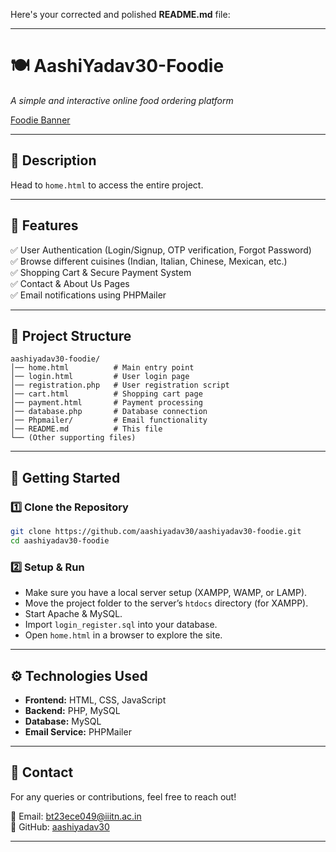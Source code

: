 Here's your corrected and polished **README.md** file:  

---

# **🍽️ AashiYadav30-Foodie**  
_A simple and interactive online food ordering platform_  

[Foodie Banner](https://www.google.com/url?sa=i&url=https%3A%2F%2Fwww.facebook.com%2Ffo0die%2F&psig=AOvVaw1FTHhHv8kJln0wFAICG0l_&ust=1738731849941000&source=images&cd=vfe&opi=89978449&ved=0CBQQjRxqFwoTCICz2oSfqYsDFQAAAAAdAAAAABAE)

---

## **📌 Description**  
Head to `home.html` to access the entire project.  

---

## **🔑 Features**  
✅ User Authentication (Login/Signup, OTP verification, Forgot Password)  
✅ Browse different cuisines (Indian, Italian, Chinese, Mexican, etc.)  
✅ Shopping Cart & Secure Payment System  
✅ Contact & About Us Pages  
✅ Email notifications using PHPMailer  

---

## **📂 Project Structure**  

```
aashiyadav30-foodie/
│── home.html          # Main entry point
│── login.html         # User login page
│── registration.php   # User registration script
│── cart.html          # Shopping cart page
│── payment.html       # Payment processing
│── database.php       # Database connection
│── Phpmailer/         # Email functionality
│── README.md          # This file
└── (Other supporting files)
```

---

## **🚀 Getting Started**  

### **1️⃣ Clone the Repository**  
```sh
git clone https://github.com/aashiyadav30/aashiyadav30-foodie.git
cd aashiyadav30-foodie
```

### **2️⃣ Setup & Run**  
- Make sure you have a local server setup (XAMPP, WAMP, or LAMP).  
- Move the project folder to the server’s `htdocs` directory (for XAMPP).  
- Start Apache & MySQL.  
- Import `login_register.sql` into your database.  
- Open `home.html` in a browser to explore the site.  

---

## **⚙️ Technologies Used**  
- **Frontend:** HTML, CSS, JavaScript  
- **Backend:** PHP, MySQL  
- **Database:** MySQL  
- **Email Service:** PHPMailer  

---

## **📧 Contact**  
For any queries or contributions, feel free to reach out!  

📩 Email: bt23ece049@iiitn.ac.in  
🔗 GitHub: [aashiyadav30](https://github.com/aashiyadav30)  

---

